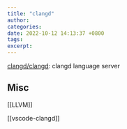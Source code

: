 ```yaml
---
title: "clangd"
author: 
categories: 
date: 2022-10-12 14:13:37 +0800
tags: 
excerpt: 
---
```






[clangd/clangd](https://github.com/clangd/clangd): clangd language server







## Misc


[[LLVM]]

[[vscode-clangd]]



